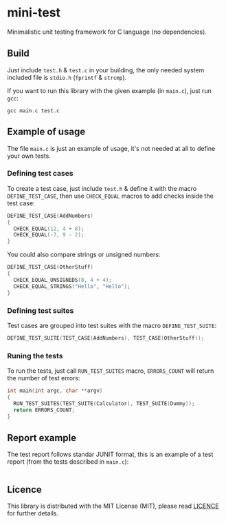 # mini-test

Minimalistic unit testing framework for C language (no dependencies).

## Build

Just include `test.h` & `test.c` in your building, the only needed system included file is `stdio.h` (`fprintf` & `strcmp`).

If you want to run this library with the given example (in `main.c`), just run `gcc`:

```
gcc main.c test.c
```

## Example of usage

The file `main.c` is just an example of usage, it's not needed at all to define your own tests.

### Defining test cases

To create a test case, just include `test.h` & define it with the macro `DEFINE_TEST_CASE`, then use `CHECK_EQUAL` macros to add checks inside the test case:

```c
DEFINE_TEST_CASE(AddNumbers)
{
  CHECK_EQUAL(12, 4 + 8);
  CHECK_EQUAL(-7, 9 - 2);
}
```

You could also compare strings or unsigned numbers:

```c
DEFINE_TEST_CASE(OtherStuff)
{
  CHECK_EQUAL_UNSIGNEDS(8, 4 + 4);
  CHECK_EQUAL_STRINGS("Hello", "Hello");
}
```

### Defining test suites

Test cases are grouped into test suites with the macro `DEFINE_TEST_SUITE`:

```c
DEFINE_TEST_SUITE(TEST_CASE(AddNumbers), TEST_CASE(OtherStuff));
```

### Runing the tests

To run the tests, just call `RUN_TEST_SUITES` macro, `ERRORS_COUNT` will return the number of test errors:

```c
int main(int argc, char **argv)
{
  RUN_TEST_SUITES(TEST_SUITE(Calculator), TEST_SUITE(Dummy));
  return ERRORS_COUNT;
}
```

## Report example

The test report follows standar JUNIT format, this is an example of a test report (from the tests described in `main.c`):

```xml
```

## Licence

This library is distributed with the MIT License (MIT), please read [LICENCE](LICENCE) for further details.
